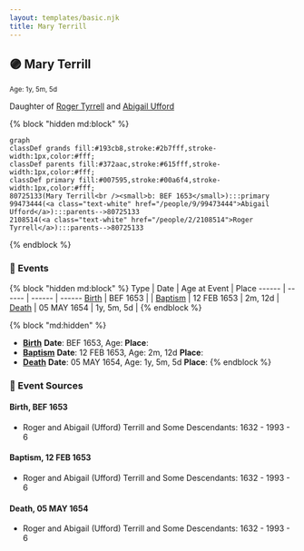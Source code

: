 ```yaml
---
layout: templates/basic.njk
title: Mary Terrill
---
```

## 🟣 Mary Terrill
<small>Age: 1y, 5m, 5d</small>

Daughter of [Roger Tyrrell](/people/2/2108514) and [Abigail Ufford](/people/9/99473444)

{% block "hidden md:block" %}
```mermaid
graph
classDef grands fill:#193cb8,stroke:#2b7fff,stroke-width:1px,color:#fff;
classDef parents fill:#372aac,stroke:#615fff,stroke-width:1px,color:#fff;
classDef primary fill:#007595,stroke:#00a6f4,stroke-width:1px,color:#fff;
80725133(Mary Terrill<br /><small>b: BEF 1653</small>):::primary
99473444(<a class="text-white" href="/people/9/99473444">Abigail Ufford</a>):::parents-->80725133
2108514(<a class="text-white" href="/people/2/2108514">Roger Tyrrell</a>):::parents-->80725133
```
{% endblock %}

### 📆 Events

{% block "hidden md:block" %}
Type | Date | Age at Event | Place
------ | ------ | ------ | ------
[Birth](#event-event-2) | BEF 1653 |  |
[Baptism](#event-event-0) | 12 FEB 1653 | 2m, 12d |
[Death](#event-event-4) | 05 MAY 1654 | 1y, 5m, 5d |
{% endblock %}

{% block "md:hidden" %}
- **[Birth](#event-event-2)**
**Date**: BEF 1653, Age:
**Place**:
- **[Baptism](#event-event-0)**
**Date**: 12 FEB 1653, Age: 2m, 12d
**Place**:
- **[Death](#event-event-4)**
**Date**: 05 MAY 1654, Age: 1y, 5m, 5d
**Place**:
{% endblock %}

### 📰 Event Sources

#### <a id="event-event-2"></a> Birth, BEF 1653
* Roger and Abigail (Ufford) Terrill and Some Descendants: 1632 - 1993  - 6

#### <a id="event-event-0"></a> Baptism, 12 FEB 1653
* Roger and Abigail (Ufford) Terrill and Some Descendants: 1632 - 1993  - 6

#### <a id="event-event-4"></a> Death, 05 MAY 1654
* Roger and Abigail (Ufford) Terrill and Some Descendants: 1632 - 1993  - 6